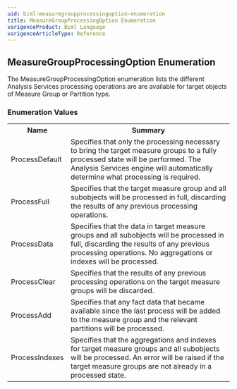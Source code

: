 ```yaml
---
uid: biml-measuregroupprocessingoption-enumeration
title: MeasureGroupProcessingOption Enumeration
varigenceProduct: Biml Language
varigenceArticleType: Reference
---
```


## MeasureGroupProcessingOption Enumeration<div class="LanguageSummary"><div class ="SummaryItem">The MeasureGroupProcessingOption enumeration lists the different Analysis Services processing operations are are available for target objects of Measure Group or Partition type.</div></div><div class="EnumValueGroup">### Enumeration Values<table id="EnumValue" class="MemberList"><tbody><tr><th class="MemberNameColumnHeader">Name</th><th class="MemberSummaryColumnHeader">Summary</th></tr><tr class="cd0"><td class="MemberName">ProcessDefault</td><td class="MemberSummary"><div class ="SummaryItem">Specifies that only the processing necessary to bring the target measure groups to a fully processed state will be performed.  The Analysis Services engine will automatically determine what processing is required.</div> </td></tr><tr class="cd1"><td class="MemberName">ProcessFull</td><td class="MemberSummary"><div class ="SummaryItem">Specifies that the target measure group and all subobjects will be processed in full, discarding the results of any previous processing operations.</div> </td></tr><tr class="cd0"><td class="MemberName">ProcessData</td><td class="MemberSummary"><div class ="SummaryItem">Specifies that the data in target measure groups and all subobjects will be processed in full, discarding the results of any previous processing operations.  No aggregations or indexes will be processed.</div> </td></tr><tr class="cd1"><td class="MemberName">ProcessClear</td><td class="MemberSummary"><div class ="SummaryItem">Specifies that the results of any previous processing operations on the target measure groups will be discarded.</div> </td></tr><tr class="cd0"><td class="MemberName">ProcessAdd</td><td class="MemberSummary"><div class ="SummaryItem">Specifies that any fact data that became available since the last process will be added to the measure group and the relevant partitions will be processed.</div> </td></tr><tr class="cd1"><td class="MemberName">ProcessIndexes</td><td class="MemberSummary"><div class ="SummaryItem">Specifies that the aggregations and indexes for target measure groups and all subobjects will be processed.  An error will be raised if the target measure groups are not already in a processed state.</div> </td></tr></tbody></table></div>